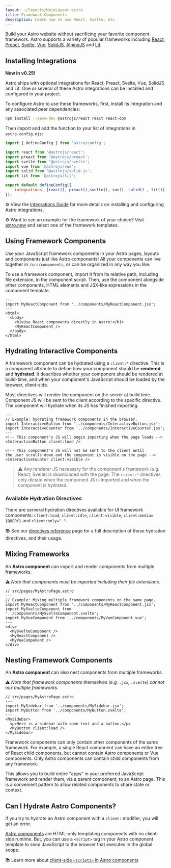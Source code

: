 ```yaml
---
layout: ~/layouts/MainLayout.astro
title: Framework Components
description: Learn how to use React, Svelte, etc.
---
```

Build your Astro website without sacrificing your favorite component framework. Astro supports a variety of popular frameworks including [React](https://reactjs.org/), [Preact](https://preactjs.com/), [Svelte](https://svelte.dev/), [Vue](https://vuejs.org/), [SolidJS](https://www.solidjs.com/), [AlpineJS](https://alpinejs.dev/) and [Lit](https://lit.dev/). 

## Installing Integrations

**New in v0.25!** 

Astro ships with optional integrations for React, Preact, Svelte, Vue, SolidJS and Lit. One or several of these Astro integrations can be installed and configured in your project.

To configure Astro to use these frameworks, first, install its integration and any associated peer dependencies:

```bash
npm install --save-dev @astrojs/react react react-dom
```

Then import and add the function to your list of integrations in `astro.config.mjs`:

```js
import { defineConfig } from 'astro/config';

import react from '@astrojs/react';
import preact from '@astrojs/preact';
import svelte from '@astrojs/svelte';
import vue from '@astrojs/vue';
import solid from '@astrojs/solid-js';
import lit from '@astrojs/lit';

export default defineConfig({
	integrations: [react(), preact(),svelte(), vue(), solid() , lit()],
});
```

⚙️ View the [Integrations Guide](/en/guides/integrations-guide) for more details on installing and configuring Astro integrations.

⚙️ Want to see an example for the framework of your choice? Visit [astro.new](https://astro.new) and select one of the framework templates.

## Using Framework Components

Use your JavaScript framework components in your Astro pages, layouts and components just like Astro components! All your components can live together in `/src/components`, or can be organized in any way you like.

To use a framework component, import it from its relative path, including file extension, in the component script. Then, use the component alongside other components, HTML elements and JSX-like expressions in the component template. 

```astro
---
import MyReactComponent from '../components/MyReactComponent.jsx';
---
<html>
  <body>
    <h1>Use React components directly in Astro!</h1>
    <MyReactComponent />
  </body>
</html>
```

## Hydrating Interactive Components

A framework component can be hydrated using a `client:*` directive. This is a component attribute to define how your component should be **rendered** and **hydrated**. It describes whether your component should be rendered at build-time, and when your component's JavaScript should be loaded by the browser, client-side.

Most directives will render the component on the server at build time. Component JS will be sent to the client according to the specific directive. The component will hydrate when its JS has finished importing.

```astro
---
// Example: hydrating framework components in the browser.
import InteractiveButton from '../components/InteractiveButton.jsx';
import InteractiveCounter from '../components/InteractiveCounter.jsx';
---
<!-- This component's JS will begin importing when the page loads -->
<InteractiveButton client:load />

<!-- This component's JS will not be sent to the client until 
the user scrolls down and the component is visible on the page -->
<InteractiveCounter client:visible />
```

>⚠️ Any renderer JS necessary for the component's framework (e.g. React, Svelte) is downloaded with the page. The `client:*` directives only dictate when the component JS is imported and when the component is hydrated.

### Available Hydration Directives

There are serveral hydration directives available for UI framework components: `client:load`, `client:idle`, `client:visible`, `client:media={QUERY}` and `client:only=" "`.

📚 See our [directives reference](/en/reference/directives-reference#ui-framework-components) page for a full description of these hydration directives, and their usage.

## Mixing Frameworks

An **Astro component** can import and render components from multiple frameworks.

⚠️ *Note that components must be imported including their file extensions.*
```astro
// src/pages/MyAstroPage.astro
---
// Example: Mixing multiple framework components on the same page.
import MyReactComponent from '../components/MyReactComponent.jsx';
import MySvelteComponent from '../components/MySvelteComponent.svelte';
import MyVueComponent from '../components/MyVueComponent.vue';
---
<div>
  <MySvelteComponent />
  <MyReactComponent />
  <MyVueComponent />
</div>
```

## Nesting Framework Components

An **Astro component** can also nest components from multiple frameworks.

⚠️ *Note that framework components themselves (e.g. `.jsx`, `.svelte`) cannot mix multiple frameworks.*
```astro
// src/pages/MyAstroPage.astro
---
import MySidebar from '../components/MySidebar.jsx';
import MyButton from '../components/MyButton.svelte';
---
<MySidebar>
  <p>Here is a sidebar with some text and a button.</p>
  <MyButton client:load />
</MySidebar>
```

Framework components can only contain other components of the same framework. For example, a single React component can have an entire tree of React child components, but cannot contain Astro components or Vue components. Only Astro components can contain child components from any framework.

This allows you to build entire "apps" in your preferred JavaScript framework and render them, via a parent component, to an Astro page. This is a convenient pattern to allow related components to share state or context. 

## Can I Hydrate Astro Components?

 If you try to hydrate an Astro component with a `client:` modifier, you will get an error.

[Astro components](/en/core-concepts/astro-components) are HTML-only templating components with no client-side runtime. But, you can use a `<script>` tag in your Astro component template to send JavaScript to the browser that executes in the global scope.


📚 Learn more about [client-side `<scripts>` in Astro components](/en/core-concepts/astro-components#client-side-scripts) 


[mdn-io]: https://developer.mozilla.org/en-US/docs/Web/API/Intersection_Observer_API
[mdn-ric]: https://developer.mozilla.org/en-US/docs/Web/API/Window/requestIdleCallback
[mdn-mm]: https://developer.mozilla.org/en-US/docs/Web/API/Window/matchMedia


